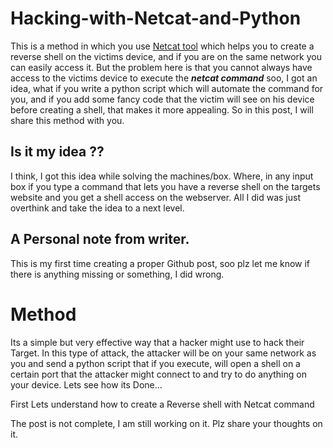 # Hacking-with-Netcat-and-Python
This is a method in which you use [Netcat tool](https://nmap.org/ncat/) which helps you to create a reverse shell on the victims device, and if you are on the same network you can easily access it. But the problem here is that you cannot always have access to the victims device to execute the ***netcat command*** soo, I got an idea, what if you write a python script which will automate the command for you, and if you add some fancy code that the victim will see on his device before creating a shell, that makes it more appealing. So in this post, I will share this method with you.

## Is it my idea ??
 I think, I got this idea while solving the machines/box. Where, in any input box if you type a command that lets you have a reverse shell on the targets website and you get a shell access on the webserver. All I did was just overthink and take the idea to a next level.

## A Personal note from writer.
 This is my first time creating a proper Github post, soo plz let me know if there is anything missing or something, I did wrong. 

# Method
Its a simple but very effective way that a hacker might use to hack their Target. In this type of attack, the attacker will be on your same network as you and send a python script that if you execute, will open a shell on a certain port that the attacker might connect to and try to do anything on your device. Lets see how its Done...

First Lets understand how to create a Reverse shell with Netcat command


The post is not complete, I am still working on it. Plz share your thoughts on it.
